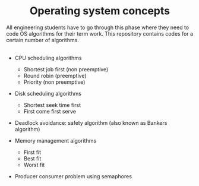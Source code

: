 <h1 align='center'>Operating system concepts</h1>
All engineering students have to go through this phase where they need to code OS algorithms for their term work. This repository contains codes for a certain number of algorithms.
<br> <br>

- CPU scheduling algorithms
  - Shortest job first (non preemptive)
  - Round robin (preemptive)
  - Priority (non preemptive)

- Disk scheduling algorithms
  - Shortest seek time first 
  - First come first serve

- Deadlock avoidance: safety algorithm (also known as Bankers algorithm)

- Memory management algorithms
  - First fit
  - Best fit
  - Worst fit

- Producer consumer problem using semaphores
